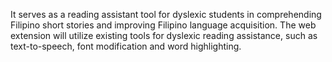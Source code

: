 It serves as a reading assistant tool for dyslexic students in comprehending Filipino short stories and improving  Filipino language acquisition. The web extension will utilize existing tools for dyslexic reading  assistance, such as text-to-speech, font modification and word highlighting. 

